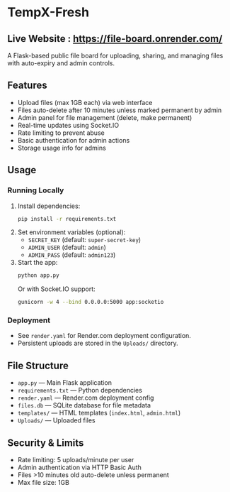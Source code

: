 # TempX-Fresh
Live Website : https://file-board.onrender.com/ 
-------------------------------------------------------------------------------------------------------------------
A Flask-based public file board for uploading, sharing, and managing files with auto-expiry and admin controls.

## Features
- Upload files (max 1GB each) via web interface
- Files auto-delete after 10 minutes unless marked permanent by admin
- Admin panel for file management (delete, make permanent)
- Real-time updates using Socket.IO
- Rate limiting to prevent abuse
- Basic authentication for admin actions
- Storage usage info for admins

## Usage

### Running Locally
1. Install dependencies:
   ```bash
   pip install -r requirements.txt
   ```
2. Set environment variables (optional):
   - `SECRET_KEY` (default: `super-secret-key`)
   - `ADMIN_USER` (default: `admin`)
   - `ADMIN_PASS` (default: `admin123`)
3. Start the app:
   ```bash
   python app.py
   ```
   Or with Socket.IO support:
   ```bash
   gunicorn -w 4 --bind 0.0.0.0:5000 app:socketio
   ```

### Deployment
- See `render.yaml` for Render.com deployment configuration.
- Persistent uploads are stored in the `Uploads/` directory.

## File Structure
- `app.py` — Main Flask application
- `requirements.txt` — Python dependencies
- `render.yaml` — Render.com deployment config
- `files.db` — SQLite database for file metadata
- `templates/` — HTML templates (`index.html`, `admin.html`)
- `Uploads/` — Uploaded files

## Security & Limits
- Rate limiting: 5 uploads/minute per user
- Admin authentication via HTTP Basic Auth
- Files >10 minutes old auto-delete unless permanent
- Max file size: 1GB


